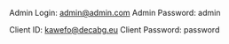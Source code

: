 Admin Login: admin@admin.com
Admin Password: admin

Client ID: kawefo@decabg.eu
Client Password: password
